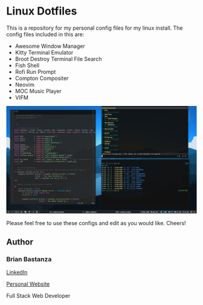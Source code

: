 # Linux Dotfiles

This is a repository for my personal config files for my linux install. The config files included in this are:

* Awesome Window Manager
* Kitty Terminal Emulator
* Broot Destroy Terminal File Search
* Fish Shell
* Rofi Run Prompt
* Compton Compositer
* Neovim
* MOC Music Player
* VIFM

![screenshot](https://github.com/bbastanza/dotfiles/blob/main/.config/screenshot.png)

Please feel free to use these configs and edit as you would like. Cheers!

## Author

### Brian Bastanza

[LinkedIn](www.linkedin.com/in/bbastanza)

[Personal Website](http://www.brianbastanza.me)

Full Stack Web Developer
